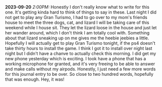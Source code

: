 **2023-09-20**
_2:00PM:_ Honestly I don't really know what to write for this one. It's getting kinda hard to think of things to say in these. Last night I did not get to play any Gran Turismo, I had to go over to my mom's friends house to meet the three dogs, cat, and lizard I will be taking care of this weekend while I house sit. They let the lizard loose in the house and just let her wander around, which I don't think I am totally cool with. Something about that lizard sneaking up on me gives me the heebie jeebies a little. Hopefully I will actually get to play Gran Turismo tonight, if the ps4 doesn't take thirty hours to install the game. I think I got it to install over night last night but I didn't have a chanve to actually check this morning. I did get my new phone yesterday which is exciting. I took have a phone that has a working microphone for granted, and it's very freeing to be able to answer and make calls without my airpods. Honestly, I just need a few more words for this journal entry to be over. So close to two hundred words, hopefully that was enough. Hey, it was!